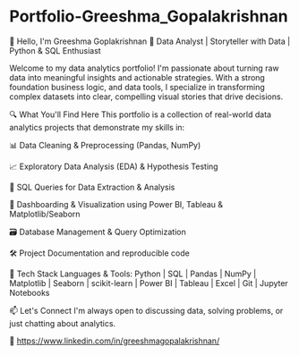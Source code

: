 # Portfolio-Greeshma_Gopalakrishnan
👋 Hello, I'm Greeshma Goplakrishnan
🎯 Data Analyst | Storyteller with Data | Python & SQL Enthusiast

Welcome to my data analytics portfolio! I'm passionate about turning raw data into meaningful insights and actionable strategies. With a strong foundation business logic, and data tools, I specialize in transforming complex datasets into clear, compelling visual stories that drive decisions.

🔍 What You'll Find Here
This portfolio is a collection of real-world data analytics projects that demonstrate my skills in:

📊 Data Cleaning & Preprocessing (Pandas, NumPy)

📈 Exploratory Data Analysis (EDA) & Hypothesis Testing

🎯 SQL Queries for Data Extraction & Analysis

📍 Dashboarding & Visualization using Power BI, Tableau & Matplotlib/Seaborn

🗃️ Database Management & Query Optimization

🛠️ Project Documentation and reproducible code

🧰 Tech Stack
Languages & Tools:
Python | SQL | Pandas | NumPy | Matplotlib | Seaborn | scikit-learn | Power BI | Tableau | Excel | Git | Jupyter Notebooks

📫 Let's Connect
I'm always open to discussing data, solving problems, or just chatting about analytics.

🔗 https://www.linkedin.com/in/greeshmagopalakrishnan/
